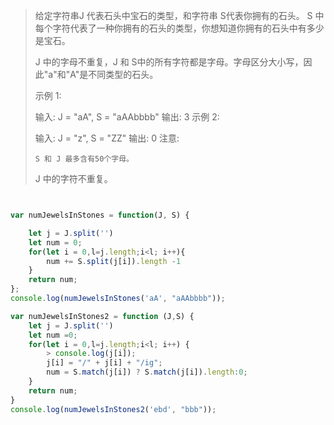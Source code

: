 > 给定字符串J 代表石头中宝石的类型，和字符串 S代表你拥有的石头。 S 中每个字符代表了一种你拥有的石头的类型，你想知道你拥有的石头中有多少是宝石。
>
> J 中的字母不重复，J 和 S中的所有字符都是字母。字母区分大小写，因此"a"和"A"是不同类型的石头。
>
> 示例 1:
>
> 输入: J = "aA", S = "aAAbbbb"
> 输出: 3
> 示例 2:
>
> 输入: J = "z", S = "ZZ"
> 输出: 0
> 注意:
>
>     S 和 J 最多含有50个字母。
>  J 中的字符不重复。

```javascript


var numJewelsInStones = function(J, S) {

    let j = J.split('')
    let num = 0;
    for(let i = 0,l=j.length;i<l; i++){
        num += S.split(j[i]).length -1
    }
    return num;
};
console.log(numJewelsInStones('aA', "aAAbbbb"));

var numJewelsInStones2 = function (J,S) {
    let j = J.split('')
    let num =0;
    for(let i = 0,l=j.length;i<l; i++) {
        > console.log(j[i]);
        j[i] = "/" + j[i] + "/ig";
        num = S.match(j[i]) ? S.match(j[i]).length:0;
    }
    return num;
}
console.log(numJewelsInStones2('ebd', "bbb"));
```